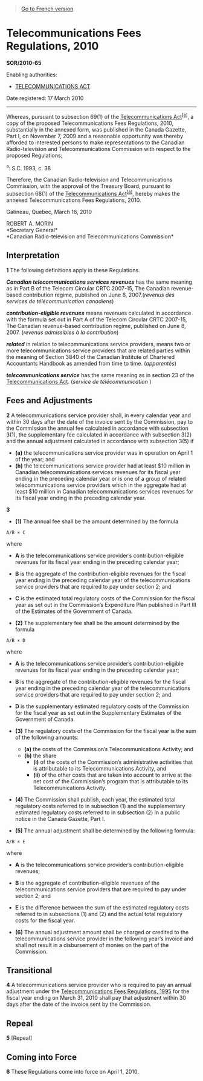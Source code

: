 > [Go to French version](/fr/Règlements/Décrets,%20ordonnances%20et%20règlements%20statutaires/2010/65.md)

# Telecommunications Fees Regulations, 2010

**SOR/2010-65**

Enabling authorities: 
- [TELECOMMUNICATIONS ACT](/en/Acts/Statutes%20of%20Canada/1993/c.%2038.md)

Date registered: 17 March 2010

----------

Whereas, pursuant to subsection 69(1) of the [Telecommunications Act](/en/Acts/Statutes%20of%20Canada/1993/c.%2038.md)<sup><a href='#fn_3928_hq_2623'>[a]</a></sup>, a copy of the proposed Telecommunications Fees Regulations, 2010, substantially in the annexed form, was published in the Canada Gazette, Part I, on November 7, 2009 and a reasonable opportunity was thereby afforded to interested persons to make representations to the Canadian Radio-television and Telecommunications Commission with respect to the proposed Regulations;

<a name='fn_3928_hq_2623'><sup>a</sup></a>: S.C. 1993, c. 38<br />

Therefore, the Canadian Radio-television and Telecommunications Commission, with the approval of the Treasury Board, pursuant to subsection 68(1) of the [Telecommunications Act](/en/Acts/Statutes%20of%20Canada/1993/c.%2038.md)<sup><a href='#fn_3928_hq_2623'>[a]</a></sup>, hereby makes the annexed Telecommunications Fees Regulations, 2010.

Gatineau, Quebec, March 16, 2010


<p>ROBERT A. MORIN<br />*Secretary General*<br />*Canadian Radio-television and Telecommunications Commission*<br /></p>




## Interpretation


**1** The following definitions apply in these Regulations.

***Canadian telecommunications services revenues*** has the same meaning as in Part B of the Telecom Circular CRTC 2007-15, The Canadian revenue-based contribution regime, published on June 8, 2007.(*revenus des services de télécommunication canadiens*)

***contribution-eligible revenues*** means revenues calculated in accordance with the formula set out in Part A of the Telecom Circular CRTC 2007-15, The Canadian revenue-based contribution regime, published on June 8, 2007. (*revenus admissibles à la contribution*)

***related*** in relation to telecommunications service providers, means two or more telecommunications service providers that are related parties within the meaning of Section 3840 of the Canadian Institute of Chartered Accountants Handbook as amended from time to time. (*apparentés*)

***telecommunications service*** has the same meaning as in section 23 of the [Telecommunications Act](/en/Acts/Statutes%20of%20Canada/1993/c.%2038.md). (*service de télécommunication* )




## Fees and Adjustments


**2** A telecommunications service provider shall, in every calendar year and within 30 days after the date of the invoice sent by the Commission, pay to the Commission the annual fee calculated in accordance with subsection 3(1), the supplementary fee calculated in accordance with subsection 3(2) and the annual adjustment calculated in accordance with subsection 3(5) if
- **(a)** the telecommunications service provider was in operation on April 1 of the year; and
- **(b)** the telecommunications service provider had at least $10 million in Canadian telecommunications services revenues for its fiscal year ending in the preceding calendar year or is one of a group of related telecommunications service providers which in the aggregate had at least $10 million in Canadian telecommunications services revenues for its fiscal year ending in the preceding calendar year.



**3** 

- **(1)** The annual fee shall be the amount determined by the formula
```
A/B × C
```
where
- **A** is the telecommunications service provider’s contribution-eligible revenues for its fiscal year ending in the preceding calendar year;
- **B** is the aggregate of the contribution-eligible revenues for the fiscal year ending in the preceding calendar year of the telecommunications service providers that are required to pay under section 2; and
- **C** is the estimated total regulatory costs of the Commission for the fiscal year as set out in the Commission’s Expenditure Plan published in Part III of the Estimates of the Government of Canada.

- **(2)** The supplementary fee shall be the amount determined by the formula
```
A/B × D
```
where
- **A** is the telecommunications service provider’s contribution-eligible revenues for its fiscal year ending in the preceding calendar year;
- **B** is the aggregate of the contribution-eligible revenues for the fiscal year ending in the preceding calendar year of the telecommunications service providers that are required to pay under section 2; and
- **D** is the supplementary estimated regulatory costs of the Commission for the fiscal year as set out in the Supplementary Estimates of the Government of Canada.

- **(3)** The regulatory costs of the Commission for the fiscal year is the sum of the following amounts:
	- **(a)** the costs of the Commission’s Telecommunications Activity; and
	- **(b)** the share
		- **(i)** of the costs of the Commission’s administrative activities that is attributable to its Telecommunications Activity, and
		- **(ii)** of the other costs that are taken into account to arrive at the net cost of the Commission’s program that is attributable to its Telecommunications Activity.

- **(4)** The Commission shall publish, each year, the estimated total regulatory costs referred to in subsection (1) and the supplementary estimated regulatory costs referred to in subsection (2) in a public notice in the Canada Gazette, Part I.

- **(5)** The annual adjustment shall be determined by the following formula:
```
A/B × E
```
where
- **A** is the telecommunications service provider’s contribution-eligible revenues;
- **B** is the aggregate of contribution-eligible revenues of the telecommunications service providers that are required to pay under section 2; and
- **E** is the difference between the sum of the estimated regulatory costs referred to in subsections (1) and (2) and the actual total regulatory costs for the fiscal year.

- **(6)** The annual adjustment amount shall be charged or credited to the telecommunications service provider in the following year’s invoice and shall not result in a disbursement of monies on the part of the Commission.




## Transitional


**4** A telecommunications service provider who is required to pay an annual adjustment under the [Telecommunications Fees Regulations, 1995](/en/Regulations/Statutory%20Orders%20and%20Regulations/95/157.md) for the fiscal year ending on March 31, 2010 shall pay that adjustment within 30 days after the date of the invoice sent by the Commission.




## Repeal


**5** [Repeal]




## Coming into Force


**6** These Regulations come into force on April 1, 2010.


